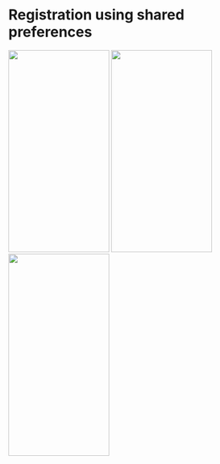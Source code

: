 # Registration using shared preferences

<img src="https://github.com/Muneef-Nk/registration-shared-preferences/assets/92105703/b711086c-0cbd-4d0b-a12e-61b1d20d544d" width="200" height="400"/>
<img src="https://github.com/Muneef-Nk/registration-shared-preferences/assets/92105703/eec9b2de-d7db-491d-b0f9-b27554efc880" width="200" height="400"/>
<img src="https://github.com/Muneef-Nk/registration-shared-preferences/assets/92105703/b5222ec5-6725-44a8-915a-5e90961c89bc" width="200" height="400"/>

